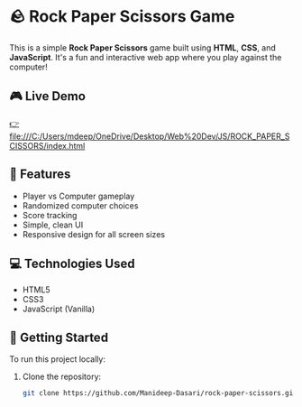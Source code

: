# 🪨 Rock Paper Scissors Game

This is a simple **Rock Paper Scissors** game built using **HTML**, **CSS**, and **JavaScript**. It's a fun and interactive web app where you play against the computer!

## 🎮 Live Demo

[👉 file:///C:/Users/mdeep/OneDrive/Desktop/Web%20Dev/JS/ROCK_PAPER_SCISSORS/index.html](#) 

## 🧩 Features

- Player vs Computer gameplay
- Randomized computer choices
- Score tracking
- Simple, clean UI
- Responsive design for all screen sizes

## 💻 Technologies Used

- HTML5
- CSS3
- JavaScript (Vanilla)

## 🚀 Getting Started

To run this project locally:

1. Clone the repository:
   ```bash
   git clone https://github.com/Manideep-Dasari/rock-paper-scissors.git

